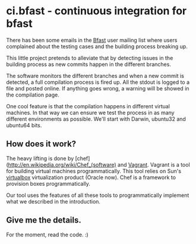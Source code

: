 # ci.bfast - continuous integration for bfast

  There has been some emails in the
  [Bfast](http://sourceforge.net/apps/mediawiki/bfast/index.php?title=Main_Page)
  user mailing list where users complained about the testing cases and the 
  building process breaking up. 

  This little project pretends to alleviate that by detecting issues in the
  building process as new commits happen in the different branches.

  The software monitors the different branches and when a new commit is
  detected, a full compilation process is fired up. All the stdout is logged to
  a file and posted online. If anything goes wrong, a warning will be showed in
  the compilation page.

  One cool feature is that the compilation happens in different virtual
  machines. In that way we can ensure we test the process in as many different 
  environments as possible. We'll start with Darwin, ubuntu32 and ubuntu64
  bits.

## How does it work?

  The heavy lifting is done by [chef](http://en.wikipedia.org/wiki/Chef_(software) 
  and [Vagrant](http://vagrantup.com/). Vagrant is a tool for building virtual machines programmatically. This tool relies on Sun's [virtualbox](http://www.virtualbox.org/) virtualization product (Oracle now).  Chef is a  framework to provision boxes programmatically.

  Our tool uses the features of all these tools to programmatically implement
  what we described in the introduction.

## Give me the details.

  For the moment, read the code. :)
  
